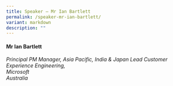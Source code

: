 ```yaml
---
title: Speaker – Mr Ian Bartlett
permalink: /speaker-mr-ian-bartlett/
variant: markdown
description: ""
---
```

#### **Mr Ian Bartlett**

*Principal PM Manager, Asia Pacific, India &amp; Japan Lead Customer Experience Engineering,<br>Microsoft<br>Australia*


